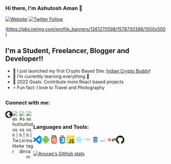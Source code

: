 ### Hi there, I'm Ashutosh Aman  👋 

[![Website](https://img.shields.io/website?label=indiancryptobuddy.netlify.app&style=for-the-badge&url=https%3A%2F%2Fcodestackr.com)](https://indiancryptobuddy.netlify.app)
[![Twitter Follow](https://img.shields.io/twitter/follow/geekyashutosh1?color=1DA1F2&logo=twitter&style=for-the-badge)](https://twitter.com/intent/follow?original_referer=https%3A%2F%2Fgithub.com%2Fgeekyashutosh1&screen_name=geekyashutosh1)

(https://pbs.twimg.com/profile_banners/1261270598/1578730388/1500x500)

## I'm a Student, Freelancer, Blogger and Developer!!

- 🔭 I just launched my first Crypto Based Site: [Indian Crypto Buddy][website]!
- 🌱 I’m currently learning everything 🤣
- 🥅 2022 Goals: Contribute more React based projects
- ⚡ Fun fact: I love to Travel and Photography

### Connect with me:

[<img align="left" alt="indiancryptobuddy" width="22px" src="https://raw.githubusercontent.com/iconic/open-iconic/master/svg/globe.svg" />][website]
[<img align="left" alt="ashutosh | Twitter" width="22px" src="https://cdn.jsdelivr.net/npm/simple-icons@v3/icons/twitter.svg" />][twitter]
[<img align="left" alt="Ashutosh | LinkedIn" width="22px" src="https://cdn.jsdelivr.net/npm/simple-icons@v3/icons/linkedin.svg" />][linkedin]
[<img align="left" alt="ashutosh | Instagram" width="22px" src="https://cdn.jsdelivr.net/npm/simple-icons@v3/icons/instagram.svg" />][instagram]

<br />

### Languages and Tools:

<img align="left" alt="Visual Studio Code" width="26px" src="https://raw.githubusercontent.com/github/explore/80688e429a7d4ef2fca1e82350fe8e3517d3494d/topics/visual-studio-code/visual-studio-code.png" />
<img align="left" alt="android" width="26px" src="https://raw.githubusercontent.com/github/explore/78df643247d429f6cc873026c0622819ad797942/topics/android/android.png" />
<img align="left" alt="HTML5" width="26px" src="https://raw.githubusercontent.com/github/explore/80688e429a7d4ef2fca1e82350fe8e3517d3494d/topics/html/html.png" />
<img align="left" alt="CSS3" width="26px" src="https://raw.githubusercontent.com/github/explore/80688e429a7d4ef2fca1e82350fe8e3517d3494d/topics/css/css.png" />
<img align="left" alt="JavaScript" width="26px" src="https://raw.githubusercontent.com/github/explore/80688e429a7d4ef2fca1e82350fe8e3517d3494d/topics/javascript/javascript.png" />
<img align="left" alt="React" width="26px" src="https://raw.githubusercontent.com/github/explore/80688e429a7d4ef2fca1e82350fe8e3517d3494d/topics/react/react.png" />
<img align="left" alt="Java" width="26px" src="https://raw.githubusercontent.com/github/explore/80688e429a7d4ef2fca1e82350fe8e3517d3494d/topics/java/java.png" />
<img align="left" alt="SQL" width="26px" src="https://raw.githubusercontent.com/github/explore/80688e429a7d4ef2fca1e82350fe8e3517d3494d/topics/sql/sql.png" />
<img align="left" alt="MySQL" width="26px" src="https://raw.githubusercontent.com/github/explore/80688e429a7d4ef2fca1e82350fe8e3517d3494d/topics/mysql/mysql.png" />
<img align="left" alt="Git" width="26px" src="https://raw.githubusercontent.com/github/explore/80688e429a7d4ef2fca1e82350fe8e3517d3494d/topics/git/git.png" />
<img align="left" alt="GitHub" width="26px" src="https://raw.githubusercontent.com/github/explore/78df643247d429f6cc873026c0622819ad797942/topics/github/github.png" />


<br />
<br />


[![Anurag's GitHub stats](https://github-readme-stats.vercel.app/api?username=AmanAshutosh)](https://github.com/AmanAshutosh)


[website]: https://indiancryptobuddy.netlify.app
[twitter]: https://twitter.com/geekyashutosh1
[instagram]: https://www.instagram.com/geekyashutosh/
[linkedin]: https://www.linkedin.com/in/ashutoshaman007/
